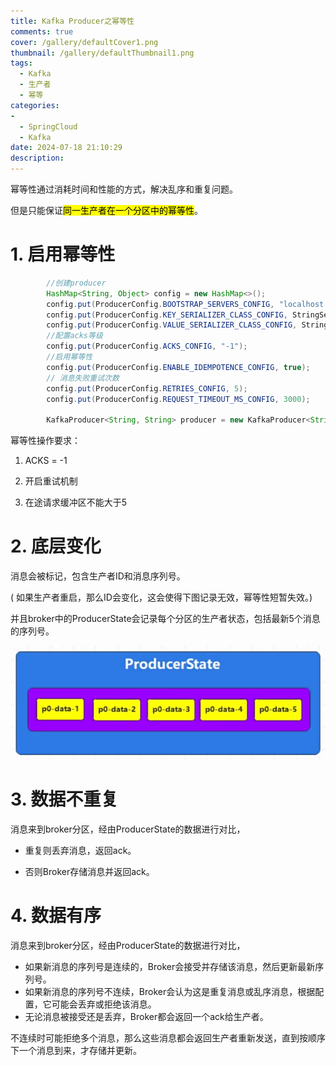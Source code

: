 ```yaml
---
title: Kafka Producer之幂等性
comments: true
cover: /gallery/defaultCover1.png
thumbnail: /gallery/defaultThumbnail1.png
tags:
  - Kafka
  - 生产者
  - 幂等
categories:
-
  - SpringCloud
  - Kafka
date: 2024-07-18 21:10:29
description:
---
```




幂等性通过消耗时间和性能的方式，解决乱序和重复问题。

但是只能保证<mark>同一生产者在一个分区中的幂等性</mark>。



# 1. 启用幂等性

```java
        //创建producer
        HashMap<String, Object> config = new HashMap<>();
        config.put(ProducerConfig.BOOTSTRAP_SERVERS_CONFIG, "localhost:19092");
        config.put(ProducerConfig.KEY_SERIALIZER_CLASS_CONFIG, StringSerializer.class.getName());
        config.put(ProducerConfig.VALUE_SERIALIZER_CLASS_CONFIG, StringSerializer.class.getName());
        //配置acks等级
        config.put(ProducerConfig.ACKS_CONFIG, "-1");
        //启用幂等性
        config.put(ProducerConfig.ENABLE_IDEMPOTENCE_CONFIG, true);
        // 消息失败重试次数
        config.put(ProducerConfig.RETRIES_CONFIG, 5);
        config.put(ProducerConfig.REQUEST_TIMEOUT_MS_CONFIG, 3000);

        KafkaProducer<String, String> producer = new KafkaProducer<String, String>(config);
```

幂等性操作要求：

1. ACKS = -1

2. 开启重试机制

3. 在途请求缓冲区不能大于5
   
   

# 2. 底层变化

消息会被标记，包含生产者ID和消息序列号。

( 如果生产者重启，那么ID会变化，这会使得下图记录无效，幂等性短暂失效。)

并且broker中的ProducerState会记录每个分区的生产者状态，包括最新5个消息的序列号。

![f2512215-562e-4aaf-9f3d-a7572a4afe14](./2024-07-18-21-10-28/f2512215-562e-4aaf-9f3d-a7572a4afe14.png)



# 3. 数据不重复

消息来到broker分区，经由ProducerState的数据进行对比，

* 重复则丢弃消息，返回ack。

* 否则Broker存储消息并返回ack。
  
  

# 4. 数据有序

消息来到broker分区，经由ProducerState的数据进行对比，

* 如果新消息的序列号是连续的，Broker会接受并存储该消息，然后更新最新序列号。
* 如果新消息的序列号不连续，Broker会认为这是重复消息或乱序消息，根据配置，它可能会丢弃或拒绝该消息。
* 无论消息被接受还是丢弃，Broker都会返回一个ack给生产者。

不连续时可能拒绝多个消息，那么这些消息都会返回生产者重新发送，直到按顺序下一个消息到来，才存储并更新。
